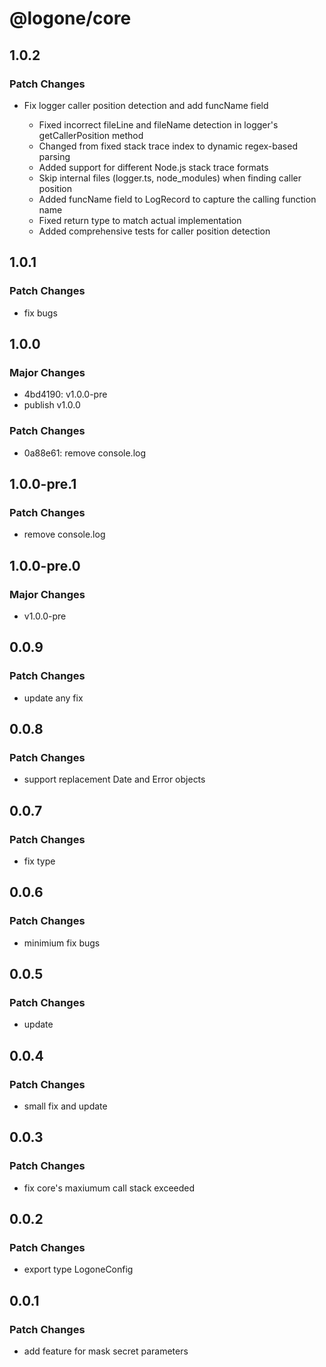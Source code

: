 # @logone/core

## 1.0.2

### Patch Changes

- Fix logger caller position detection and add funcName field

  - Fixed incorrect fileLine and fileName detection in logger's getCallerPosition method
  - Changed from fixed stack trace index to dynamic regex-based parsing
  - Added support for different Node.js stack trace formats
  - Skip internal files (logger.ts, node_modules) when finding caller position
  - Added funcName field to LogRecord to capture the calling function name
  - Fixed return type to match actual implementation
  - Added comprehensive tests for caller position detection

## 1.0.1

### Patch Changes

- fix bugs

## 1.0.0

### Major Changes

- 4bd4190: v1.0.0-pre
- publish v1.0.0

### Patch Changes

- 0a88e61: remove console.log

## 1.0.0-pre.1

### Patch Changes

- remove console.log

## 1.0.0-pre.0

### Major Changes

- v1.0.0-pre

## 0.0.9

### Patch Changes

- update any fix

## 0.0.8

### Patch Changes

- support replacement Date and Error objects

## 0.0.7

### Patch Changes

- fix type

## 0.0.6

### Patch Changes

- minimium fix bugs

## 0.0.5

### Patch Changes

- update

## 0.0.4

### Patch Changes

- small fix and update

## 0.0.3

### Patch Changes

- fix core's maxiumum call stack exceeded

## 0.0.2

### Patch Changes

- export type LogoneConfig

## 0.0.1

### Patch Changes

- add feature for mask secret parameters
